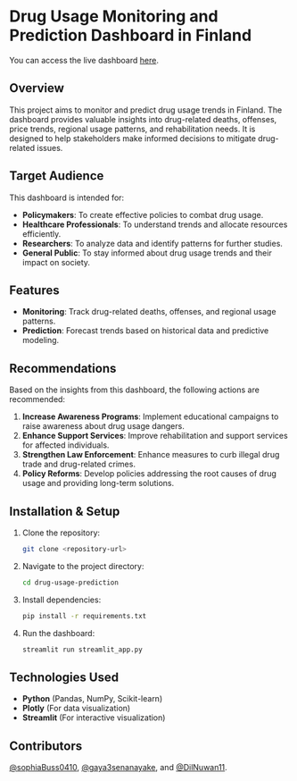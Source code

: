 ﻿# Drug Usage Monitoring and Prediction Dashboard in Finland

You can access the live dashboard [here](https://drug-usage-prediction-finland.streamlit.app/).

## Overview
This project aims to monitor and predict drug usage trends in Finland. The dashboard provides valuable insights into drug-related deaths, offenses, price trends, regional usage patterns, and rehabilitation needs. It is designed to help stakeholders make informed decisions to mitigate drug-related issues.

## Target Audience
This dashboard is intended for:
- **Policymakers**: To create effective policies to combat drug usage.
- **Healthcare Professionals**: To understand trends and allocate resources efficiently.
- **Researchers**: To analyze data and identify patterns for further studies.
- **General Public**: To stay informed about drug usage trends and their impact on society.

## Features
- **Monitoring**: Track drug-related deaths, offenses, and regional usage patterns.
- **Prediction**: Forecast trends based on historical data and predictive modeling.

## Recommendations
Based on the insights from this dashboard, the following actions are recommended:
1. **Increase Awareness Programs**: Implement educational campaigns to raise awareness about drug usage dangers.
2. **Enhance Support Services**: Improve rehabilitation and support services for affected individuals.
3. **Strengthen Law Enforcement**: Enhance measures to curb illegal drug trade and drug-related crimes.
4. **Policy Reforms**: Develop policies addressing the root causes of drug usage and providing long-term solutions.

## Installation & Setup
1. Clone the repository:
   ```bash
   git clone <repository-url>
   ```
2. Navigate to the project directory:
   ```bash
   cd drug-usage-prediction
   ```
3. Install dependencies:
   ```bash
   pip install -r requirements.txt
   ```
4. Run the dashboard:
   ```bash
   streamlit run streamlit_app.py
   ```

## Technologies Used
- **Python** (Pandas, NumPy, Scikit-learn)
- **Plotly** (For data visualization)
- **Streamlit** (For interactive visualization)

## Contributors
[@sophiaBuss0410](https://github.com/sophiaBuss0410), [@gaya3senanayake](https://github.com/gaya3senanayake/gaya3senanayake), and [@DilNuwan11](https://github.com/DilNuwan11).
